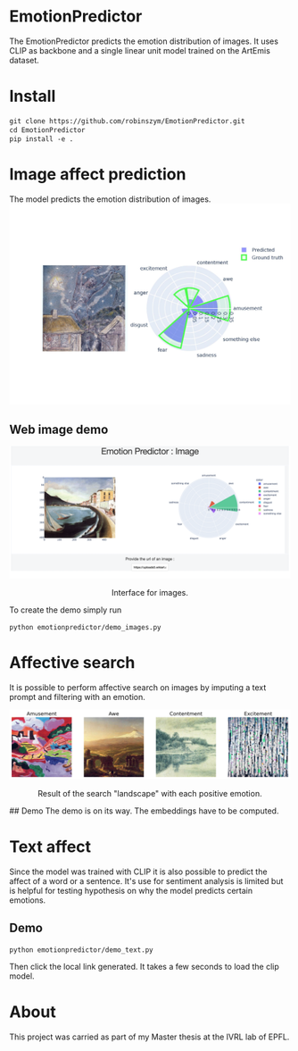 # EmotionPredictor

The EmotionPredictor predicts the emotion distribution of images. It uses CLIP as backbone and a single linear unit model trained on the ArtEmis dataset.

# Install

```
git clone https://github.com/robinszym/EmotionPredictor.git
cd EmotionPredictor
pip install -e .
```
# Image affect prediction
The model predicts the emotion distribution of images.
![example](https://github.com/robinszym/EmotionPredictor/blob/beta/example.jpeg?raw=true)

## Web image demo

<p align = "center">
    <img src = "https://github.com/robinszym/EmotionPredictor/blob/main/image_prediction.png?raw=true">
</p>
<p align = "center">
Interface for images.
</p>

To create the demo simply run 
```
python emotionpredictor/demo_images.py
```
# Affective search
It is possible to perform affective search on images by imputing a text prompt and filtering with an emotion.
<p align = "center">
<img src = "https://github.com/robinszym/EmotionPredictor/blob/main/landscape_happy.jpeg?raw=true">
</p>
<p align = "center">
Result of the search "landscape" with each positive emotion.
</p>
## Demo
The demo is on its way. The embeddings have to be computed.


# Text affect
Since the model was trained with CLIP it is also possible to predict the affect of a word or a sentence. It's use for sentiment analysis is limited but is helpful for testing hypothesis on why the model predicts certain emotions. 

## Demo

```
python emotionpredictor/demo_text.py
```
Then click the local link generated. It takes a few seconds to load the clip model.

# About
This project was carried as part of my Master thesis at the IVRL lab of EPFL.



